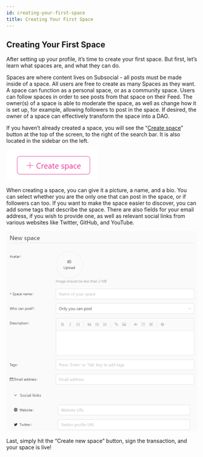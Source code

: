 ```yaml
---
id: creating-your-first-space
title: Creating Your First Space
---
```

## Creating Your First Space
After setting up your profile, it’s time to create your first space. But first, let’s learn what spaces are, and what they can do.

Spaces are where content lives on Subsocial - all posts must be made inside of a space. All users are free to create as many Spaces as they want. 
A space can function as a personal space, or as a community space. Users can follow spaces in order to see posts from that space on their Feed. 
The owner(s) of a space is able to moderate the space, as well as change how it is set up, for example, allowing followers to post in the space. 
If desired, the owner of a space can effectively transform the space into a DAO.

If you haven’t already created a space, you will see the “[Create space](https://app.subsocial.network/spaces/new)” button at the top of the screen, 
to the right of the search bar. It is also located in the sidebar on the left. 

![](../../../../static/img/getting-started-9.png)

When creating a space, you can give it a picture, a name, and a bio. 
You can select whether you are the only one that can post in the space, or if followers can too. 
If you want to make the space easier to discover, you can add some tags that describe the space. 
There are also fields for your email address, if you wish to provide one, as well as relevant social links from various websites like Twitter, GitHub, and YouTube.

![](../../../../static/img/getting-started-10.png)

Last, simply hit the “Create new space” button, sign the transaction, and your space is live!
